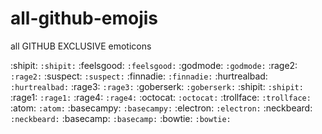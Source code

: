 # all-github-emojis
all GITHUB EXCLUSIVE emoticons

:shipit: `:shipit:`
:feelsgood: `:feelsgood:`
:godmode: `:godmode:`
:rage2: `:rage2:`
:suspect: `:suspect:`
:finnadie: `:finnadie:`
:hurtrealbad: `:hurtrealbad:`
:rage3: `:rage3:`
:goberserk: `:goberserk:`
:shipit: `:shipit:`
:rage1: `:rage1:`
:rage4: `:rage4:`
:octocat: `:octocat:`
:trollface: `:trollface:`
:atom: `:atom:`
:basecampy: `:basecampy:`
:electron: `:electron:`
:neckbeard: `:neckbeard:`
:basecamp: `:basecamp:`
:bowtie: `:bowtie:`
